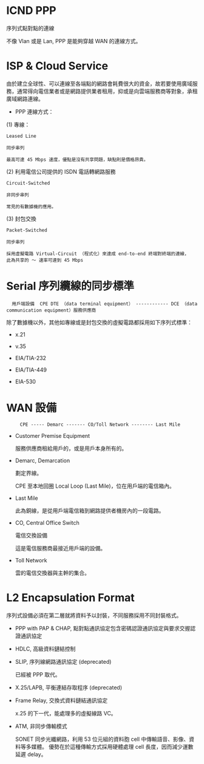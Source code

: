 # ICND PPP
序列式點對點的連線


不像 Vlan 或是 Lan, PPP 是能夠穿越 WAN 的連線方式。

# ISP & Cloud Service

由於建立全球性、可以連線至各端點的網路會耗費很大的資金，故若要使用廣域服務，通常得向電信業者或是網路提供業者租用，抑或是向雲端服務商等對象，承租廣域網路連線。

* PPP 連線方式：

(1) 專線：

    Leased Line

    同步串列

    最高可達 45 Mbps 速度，優點是沒有共享問題，缺點則是價格昂貴。

(2) 利用電信公司提供的 ISDN 電話轉網路服務

    Circuit-Switched

    非同步串列
    
    常見的有數據機的應用。

(3) 封包交換

    Packet-Switched

    同步串列
    
    採用虛擬電路 Virtual-Circuit （程式化）來達成 end-to-end 終端對終端的連線，
    此為共享的 ～ 速率可達到 45 Mbps

 # Serial 序列纜線的同步標準
 
 
      用戶端設備  CPE DTE （data terminal equipment） ------------ DCE （data communication equipment）服務供應商
 
 除了數據機以外，其他如專線或是封包交換的虛擬電路都採用如下序列式標準：
 
 * x.21
 
 * v.35
 
 * EIA/TIA-232
 
 * EIA/TIA-449
 
 * EIA-530
 
 # WAN 設備
 

         CPE ----- Demarc ------- CO/Toll Network -------- Last Mile

 

 * Customer Premise Equipment
 
   服務供應商租給用戶的，或是用戶本身所有的。
 
 * Demarc, Demarcation
 
   劃定界線。
 
   CPE 至本地回圈 Local Loop (Last Mile)，位在用戶端的電信箱內。
 
 * Last Mile
 
   此為銅線，是從用戶端電信箱到網路提供者機房內的一段電路。
 
 * CO, Central Office Switch 
 
   電信交換設備
   
   這是電信服務商最接近用戶端的設備。
 
 * Toll Network
 
   雲的電信交換器與主幹的集合。

# L2 Encapsulation Format

序列式設備必須在第二層就將資料予以封裝，不同服務採用不同封裝格式。

* PPP with PAP & CHAP, 點對點通訊協定包含密碼認證通訊協定與要求交握認證通訊協定

* HDLC, 高級資料鏈結控制

* SLIP, 序列線網路通訊協定 (deprecated)

  已經被 PPP 取代。

* X.25/LAPB, 平衡連結存取程序 (deprecated)

* Frame Relay, 交換式資料鏈結通訊協定

  x.25 的下一代，能處理多的虛擬線路 VC。

* ATM, 非同步傳輸模式

  SONET 同步光纖網路，利用 53 位元組的資料胞 cell 中傳輸語音、影像、資料等多媒體。
  優勢在於這種傳輸方式採用硬體處理 cell 長度，因而減少運數延遲 delay。
